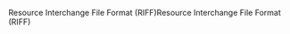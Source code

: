 <span data-ttu-id="09ff8-101">Resource Interchange File Format (RIFF)</span><span class="sxs-lookup"><span data-stu-id="09ff8-101">Resource Interchange File Format (RIFF)</span></span>
